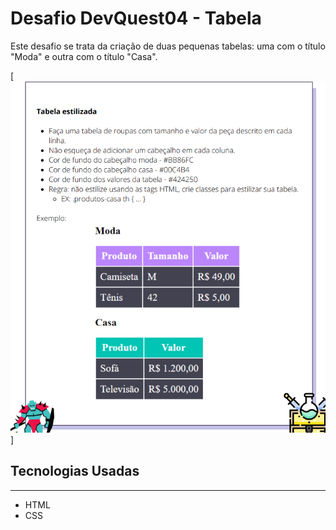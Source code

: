 # Desafio DevQuest04 - Tabela

Este desafio se trata da criação de duas pequenas tabelas: uma com o título "Moda" e outra com o título "Casa".

[<img src="./desafio.png">]

## Tecnologias Usadas
___

- HTML
- CSS